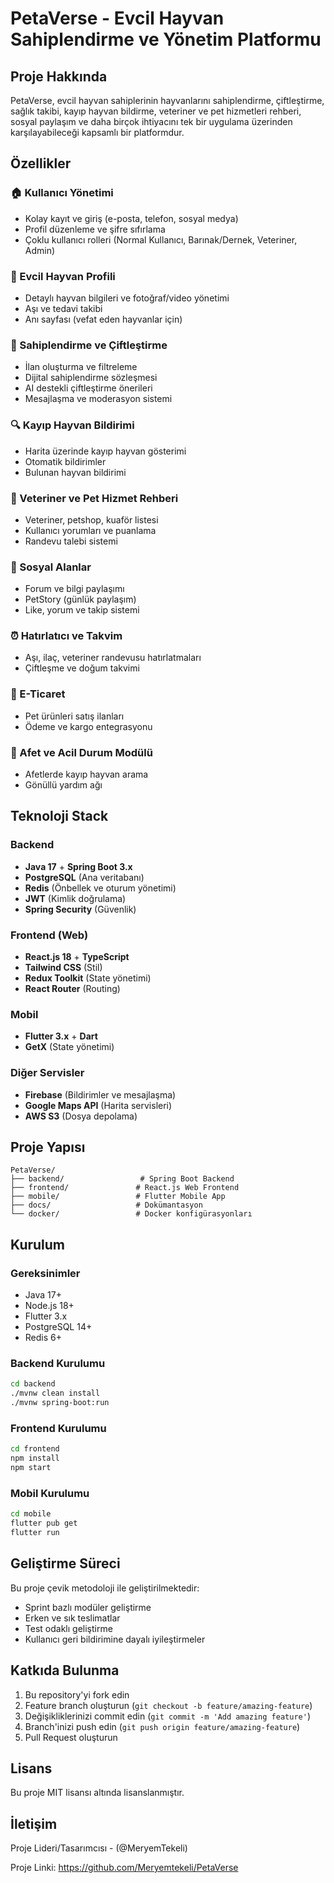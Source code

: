 # PetaVerse - Evcil Hayvan Sahiplendirme ve Yönetim Platformu

## Proje Hakkında

PetaVerse, evcil hayvan sahiplerinin hayvanlarını sahiplendirme, çiftleştirme, sağlık takibi, kayıp hayvan bildirme, veteriner ve pet hizmetleri rehberi, sosyal paylaşım ve daha birçok ihtiyacını tek bir uygulama üzerinden karşılayabileceği kapsamlı bir platformdur.

## Özellikler

### 🏠 Kullanıcı Yönetimi
- Kolay kayıt ve giriş (e-posta, telefon, sosyal medya)
- Profil düzenleme ve şifre sıfırlama
- Çoklu kullanıcı rolleri (Normal Kullanıcı, Barınak/Dernek, Veteriner, Admin)

### 🐾 Evcil Hayvan Profili
- Detaylı hayvan bilgileri ve fotoğraf/video yönetimi
- Aşı ve tedavi takibi
- Anı sayfası (vefat eden hayvanlar için)

### 🏡 Sahiplendirme ve Çiftleştirme
- İlan oluşturma ve filtreleme
- Dijital sahiplendirme sözleşmesi
- AI destekli çiftleştirme önerileri
- Mesajlaşma ve moderasyon sistemi

### 🔍 Kayıp Hayvan Bildirimi
- Harita üzerinde kayıp hayvan gösterimi
- Otomatik bildirimler
- Bulunan hayvan bildirimi

### 🏥 Veteriner ve Pet Hizmet Rehberi
- Veteriner, petshop, kuaför listesi
- Kullanıcı yorumları ve puanlama
- Randevu talebi sistemi

### 📱 Sosyal Alanlar
- Forum ve bilgi paylaşımı
- PetStory (günlük paylaşım)
- Like, yorum ve takip sistemi

### ⏰ Hatırlatıcı ve Takvim
- Aşı, ilaç, veteriner randevusu hatırlatmaları
- Çiftleşme ve doğum takvimi

### 🛒 E-Ticaret
- Pet ürünleri satış ilanları
- Ödeme ve kargo entegrasyonu

### 🚨 Afet ve Acil Durum Modülü
- Afetlerde kayıp hayvan arama
- Gönüllü yardım ağı

## Teknoloji Stack

### Backend
- **Java 17** + **Spring Boot 3.x**
- **PostgreSQL** (Ana veritabanı)
- **Redis** (Önbellek ve oturum yönetimi)
- **JWT** (Kimlik doğrulama)
- **Spring Security** (Güvenlik)

### Frontend (Web)
- **React.js 18** + **TypeScript**
- **Tailwind CSS** (Stil)
- **Redux Toolkit** (State yönetimi)
- **React Router** (Routing)

### Mobil
- **Flutter 3.x** + **Dart**
- **GetX** (State yönetimi)

### Diğer Servisler
- **Firebase** (Bildirimler ve mesajlaşma)
- **Google Maps API** (Harita servisleri)
- **AWS S3** (Dosya depolama)

## Proje Yapısı

```
PetaVerse/
├── backend/                 # Spring Boot Backend
├── frontend/               # React.js Web Frontend
├── mobile/                 # Flutter Mobile App
├── docs/                   # Dokümantasyon
└── docker/                 # Docker konfigürasyonları
```

## Kurulum

### Gereksinimler
- Java 17+
- Node.js 18+
- Flutter 3.x
- PostgreSQL 14+
- Redis 6+

### Backend Kurulumu
```bash
cd backend
./mvnw clean install
./mvnw spring-boot:run
```

### Frontend Kurulumu
```bash
cd frontend
npm install
npm start
```

### Mobil Kurulumu
```bash
cd mobile
flutter pub get
flutter run
```

## Geliştirme Süreci

Bu proje çevik metodoloji ile geliştirilmektedir:
- Sprint bazlı modüler geliştirme
- Erken ve sık teslimatlar
- Test odaklı geliştirme
- Kullanıcı geri bildirimine dayalı iyileştirmeler

## Katkıda Bulunma

1. Bu repository'yi fork edin
2. Feature branch oluşturun (`git checkout -b feature/amazing-feature`)
3. Değişikliklerinizi commit edin (`git commit -m 'Add amazing feature'`)
4. Branch'inizi push edin (`git push origin feature/amazing-feature`)
5. Pull Request oluşturun

## Lisans

Bu proje MIT lisansı altında lisanslanmıştır.

## İletişim

Proje Lideri/Tasarımcısı - (@MeryemTekeli)

Proje Linki: https://github.com/Meryemtekeli/PetaVerse
